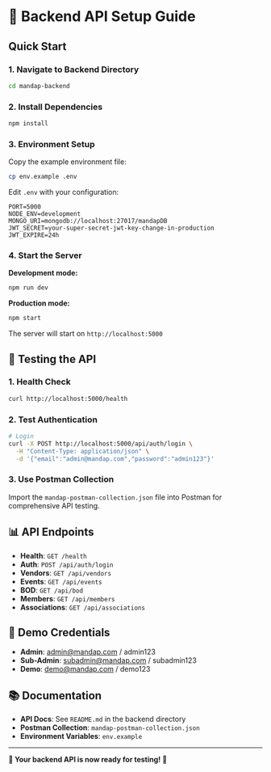 # 🚀 Backend API Setup Guide

## Quick Start

### 1. Navigate to Backend Directory
```bash
cd mandap-backend
```

### 2. Install Dependencies
```bash
npm install
```

### 3. Environment Setup
Copy the example environment file:
```bash
cp env.example .env
```

Edit `.env` with your configuration:
```env
PORT=5000
NODE_ENV=development
MONGO_URI=mongodb://localhost:27017/mandapDB
JWT_SECRET=your-super-secret-jwt-key-change-in-production
JWT_EXPIRE=24h
```

### 4. Start the Server
**Development mode:**
```bash
npm run dev
```

**Production mode:**
```bash
npm start
```

The server will start on `http://localhost:5000`

## 🧪 Testing the API

### 1. Health Check
```bash
curl http://localhost:5000/health
```

### 2. Test Authentication
```bash
# Login
curl -X POST http://localhost:5000/api/auth/login \
  -H "Content-Type: application/json" \
  -d '{"email":"admin@mandap.com","password":"admin123"}'
```

### 3. Use Postman Collection
Import the `mandap-postman-collection.json` file into Postman for comprehensive API testing.

## 📊 API Endpoints

- **Health**: `GET /health`
- **Auth**: `POST /api/auth/login`
- **Vendors**: `GET /api/vendors`
- **Events**: `GET /api/events`
- **BOD**: `GET /api/bod`
- **Members**: `GET /api/members`
- **Associations**: `GET /api/associations`

## 🔐 Demo Credentials

- **Admin**: admin@mandap.com / admin123
- **Sub-Admin**: subadmin@mandap.com / subadmin123
- **Demo**: demo@mandap.com / demo123

## 📚 Documentation

- **API Docs**: See `README.md` in the backend directory
- **Postman Collection**: `mandap-postman-collection.json`
- **Environment Variables**: `env.example`

---

**🎉 Your backend API is now ready for testing! 🎉**






